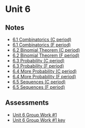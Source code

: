 # Unit 6

## Notes

- <a href="../notes/PCHA_6.1_Combinatorics_C.pdf">6.1 Combinatorics (C period)</a>
- <a href="../notes/PCHA_6.1_Combinatorics_F.pdf">6.1 Combinatorics (F period)</a>
- <a href="../notes/PCHA_6.2_BinomialTheorem_C.pdf">6.2 Binomial Theorem (C period)</a>
- <a href="../notes/PCHA_6.2_BinomialTheorem_F.pdf">6.2 Binomial Theorem (F period)</a>
- <a href="../notes/PCHA_6.3_Probability_C.pdf">6.3 Probability (C period)</a>
- <a href="../notes/PCHA_6.3_Probability_F.pdf">6.3 Probability (F period)</a>
- <a href="../notes/PCHA_6.4_MoreProbability_C.pdf">6.4 More Probability (C period)</a>
- <a href="../notes/PCHA_6.4_MoreProbability_F.pdf">6.4 More Probability (F period)</a>
- <a href="../notes/PCHA_6.5_Sequences_C.pdf">6.5 Sequences (C period)</a>
- <a href="../notes/PCHA_6.5_Sequences_F.pdf">6.5 Sequences (F period)</a>

## Assessments

- <a href="../assessments/pcha_unit6_group_1.pdf">Unit 6 Group Work #1</a>
- <a href="../assessments/pcha_unit6_group_1_key.pdf">Unit 6 Group Work #1 key</a>

